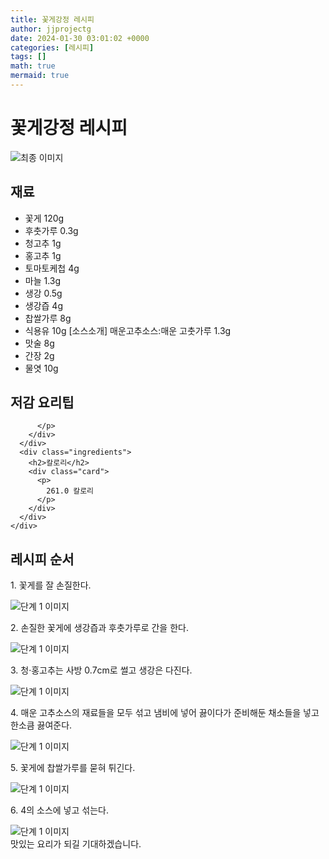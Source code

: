 ```yaml
---
title: 꽃게강정 레시피
author: jjprojectg
date: 2024-01-30 03:01:02 +0000
categories: [레시피]
tags: []
math: true
mermaid: true
---
```

<meta name="og:type" content="website"/>
<meta charset="UTF-8"/>
<div class="header">
  <h1>꽃게강정 레시피</h1>
</div>

<div class="container my-4">
  <div class="row">
    <div class="col-12 col-md-6">
      <div class="recipe-image">
        <img src="http://www.foodsafetykorea.go.kr/uploadimg/20141117/20141117053515_1416213315658.jpg" class="step-image" alt="최종 이미지"/>
      </div>
    </div>
    <div class="col-12 col-md-6">
      <div class="ingredients">
        <h2>재료</h2>
        <ul class="card">
          <li> 꽃게 120g </li>
          <li>  후춧가루 0.3g </li>
          <li>  청고추 1g </li>
          <li>  홍고추 1g </li>
          <li>  토마토케첩 4g </li>
          <li>  마늘 1.3g </li>
          <li>  생강 0.5g </li>
          <li>  생강즙 4g </li>
          <li>  찹쌀가루 8g </li>
          <li>  식용유 10g [소스소개] 매운고추소스:매운 고춧가루 1.3g </li>
          <li>  맛술 8g </li>
          <li>  간장 2g </li>
          <li>  물엿 10g </li>
</ul>
      </div>
    </div>
    <div class="col-12 col-md-6">
      <div class="ingredients">
        <h2>저감 요리팁</h2>
        <div class="card"> 
          <p>
            
          </p>
        </div>
      </div>
      <div class="ingredients">
        <h2>칼로리</h2>
        <div class="card"> 
          <p>
            261.0 칼로리
          </p>
        </div>
      </div>
    </div>
  </div>

  <h2 class="my-4">레시피 순서</h2>
  <div class="card recipe-card">
    <div class="card-body recipe-step">
      <p class="card-text step-description">1. 꽃게를 잘 손질한다.</p>
      <img src="http://www.foodsafetykorea.go.kr/uploadimg/cook/879-1.jpg" alt="단계 1 이미지" class="step-image"/>
    </div>
  </div>
  <div class="card recipe-card">
    <div class="card-body recipe-step">
      <p class="card-text step-description">2. 손질한 꽃게에 생강즙과 후춧가루로 간을 한다.</p>
      <img src="http://www.foodsafetykorea.go.kr/uploadimg/cook/879-2.jpg" alt="단계 1 이미지" class="step-image"/>
    </div>
  </div>
  <div class="card recipe-card">
    <div class="card-body recipe-step">
      <p class="card-text step-description">3. 청·홍고추는 사방 0.7cm로 썰고 생강은 다진다.</p>
      <img src="http://www.foodsafetykorea.go.kr/uploadimg/cook/879-3.jpg" alt="단계 1 이미지" class="step-image"/>
    </div>
  </div>
  <div class="card recipe-card">
    <div class="card-body recipe-step">
      <p class="card-text step-description">4. 매운 고추소스의 재료들을 모두 섞고 냄비에 넣어 끓이다가 준비해둔 채소들을 넣고 한소큼 끓여준다.</p>
      <img src="http://www.foodsafetykorea.go.kr/uploadimg/cook/879-4.jpg" alt="단계 1 이미지" class="step-image"/>
    </div>
  </div>
  <div class="card recipe-card">
    <div class="card-body recipe-step">
      <p class="card-text step-description">5. 꽃게에 찹쌀가루를 묻혀 튀긴다.</p>
      <img src="http://www.foodsafetykorea.go.kr/uploadimg/cook/879-5.jpg" alt="단계 1 이미지" class="step-image"/>
    </div>
  </div>
  <div class="card recipe-card">
    <div class="card-body recipe-step">
      <p class="card-text step-description">6. 4의 소스에 넣고 섞는다.</p>
      <img src="http://www.foodsafetykorea.go.kr/uploadimg/cook/879-6.jpg" alt="단계 1 이미지" class="step-image"/>
    </div>
  </div>

</div>
맛있는 요리가 되길 기대하겠습니다.
